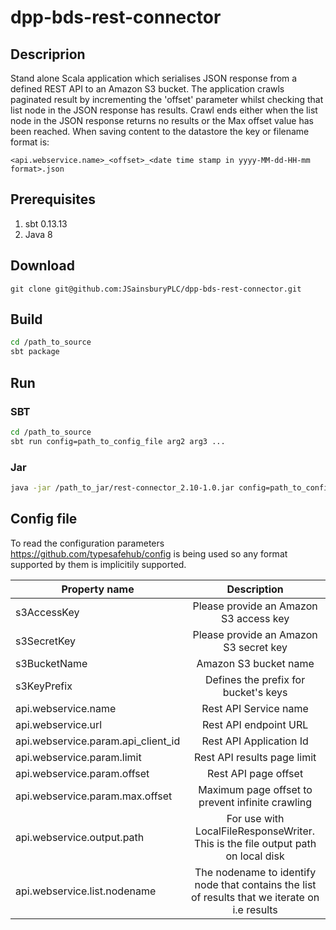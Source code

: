 # dpp-bds-rest-connector

## Descriprion
Stand alone Scala application which serialises JSON response from a defined REST API to an Amazon S3 bucket. The application crawls paginated result by incrementing the 'offset' parameter whilst checking that list node in the JSON response has results. Crawl ends either when the list node in the JSON response returns no results or the Max offset value has been reached. When saving content to the datastore the key or filename format is:

```<api.webservice.name>_<offset>_<date time stamp in yyyy-MM-dd-HH-mm format>.json ```

## Prerequisites
1. sbt 0.13.13
2. Java 8

## Download
```
git clone git@github.com:JSainsburyPLC/dpp-bds-rest-connector.git
```

## Build
```bash
cd /path_to_source
sbt package
```

## Run


### SBT
```bash
cd /path_to_source
sbt run config=path_to_config_file arg2 arg3 ...
```
### Jar
```bash
java -jar /path_to_jar/rest-connector_2.10-1.0.jar config=path_to_config_file  arg2 arg3 ...
```

## Config file

To read the configuration parameters https://github.com/typesafehub/config is being used so any format supported by them is implicitily supported.

| Property name | Description   |
| ------------- |:-------------:|
| s3AccessKey   | Please provide an Amazon S3 access key  |
| s3SecretKey   | Please provide an Amazon S3 secret key |
| s3BucketName   | Amazon S3 bucket name |
| s3KeyPrefix   | Defines the prefix for bucket's keys |
| api.webservice.name   | Rest API Service name |
| api.webservice.url   | Rest API endpoint URL |
| api.webservice.param.api_client_id   | Rest API Application Id |
| api.webservice.param.limit   | Rest API results page limit |
| api.webservice.param.offset   | Rest API page offset|
| api.webservice.param.max.offset   | Maximum page offset to prevent infinite crawling |
| api.webservice.output.path | For use with LocalFileResponseWriter. This is the file output path on local disk |
| api.webservice.list.nodename | The nodename to identify node that contains the list of results that we iterate on i.e results |
